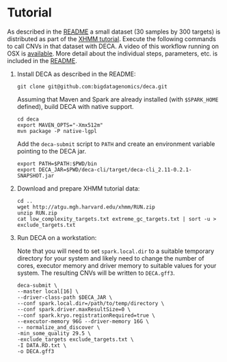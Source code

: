 # Tutorial

As described in the [README](README.md) a small dataset (30 samples by 300 targets) is distributed as part of the [XHMM tutorial](http://atgu.mgh.harvard.edu/xhmm/tutorial.shtml). Execute the following commands to call CNVs in that dataset with DECA. A video of this workflow running on OSX is [available](https://i.imgur.com/gp0D4B1.gifv). More detail about the individual steps, parameters, etc. is included in the [README](README.md).

1. Install DECA as described in the README:

    ```
    git clone git@github.com:bigdatagenomics/deca.git
    ```

    Assuming that Maven and Spark are already installed (with `$SPARK_HOME` defined), build DECA with native support.
    ```
    cd deca
    export MAVEN_OPTS="-Xmx512m"
    mvn package -P native-lgpl
    ```

    Add the `deca-submit` script to `PATH` and create an environment variable pointing to the DECA jar.
    ```
    export PATH=$PATH:$PWD/bin
    export DECA_JAR=$PWD/deca-cli/target/deca-cli_2.11-0.2.1-SNAPSHOT.jar 
    ```
  
1. Download and prepare XHMM tutorial data:

    ```
    cd ..
    wget http://atgu.mgh.harvard.edu/xhmm/RUN.zip
    unzip RUN.zip
    cat low_complexity_targets.txt extreme_gc_targets.txt | sort -u > exclude_targets.txt
    ```

1. Run DECA on a workstation:

    Note that you will need to set `spark.local.dir` to a suitable temporary directory for your system and likely need to change the number of cores, executor memory and driver memory to suitable values for your system. The resulting CNVs will be written to `DECA.gff3`.

    ```
    deca-submit \
    --master local[16] \
    --driver-class-path $DECA_JAR \
    --conf spark.local.dir=/path/to/temp/directory \
    --conf spark.driver.maxResultSize=0 \
    --conf spark.kryo.registrationRequired=true \
    --executor-memory 96G --driver-memory 16G \
    -- normalize_and_discover \
    -min_some_quality 29.5 \
    -exclude_targets exclude_targets.txt \
    -I DATA.RD.txt \
    -o DECA.gff3
    ```
